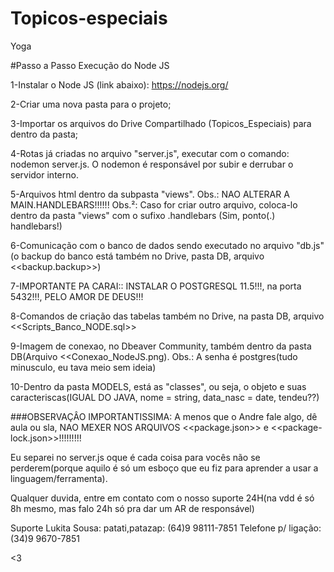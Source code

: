 # Topicos-especiais
Yoga

#Passo a Passo Execução do Node JS

1-Instalar o Node JS (link abaixo):
	https://nodejs.org/

2-Criar uma nova pasta para o projeto;

3-Importar os arquivos do Drive Compartilhado (Topicos_Especiais) para dentro da pasta;

4-Rotas já criadas no arquivo "server.js", executar com o comando: nodemon server.js.
	O nodemon é responsável por subir e derrubar o servidor interno.

5-Arquivos html dentro da subpasta "views".
	Obs.: NAO ALTERAR A MAIN.HANDLEBARS!!!!!!
	Obs.²: Caso for criar outro arquivo, coloca-lo dentro da pasta "views" com o sufixo .handlebars (Sim, ponto(.) handlebars!)


6-Comunicação com o banco de dados sendo executado no arquivo "db.js" (o backup do banco está também no Drive, pasta DB, arquivo <<backup.backup>>)

7-IMPORTANTE PA CARAI:: INSTALAR O POSTGRESQL 11.5!!!, na porta 5432!!!, PELO AMOR DE DEUS!!!

8-Comandos de criação das tabelas também no Drive, na pasta DB, arquivo <<Scripts_Banco_NODE.sql>>

9-Imagem de conexao, no Dbeaver Community, também dentro da pasta DB(Arquivo <<Conexao_NodeJS.png).
	Obs.: A senha é postgres(tudo minusculo, eu tava meio sem ideia)

10-Dentro da pasta MODELS, está as "classes", ou seja, o objeto e suas caracteriscas(IGUAL DO JAVA, nome = string, data_nasc = date, tendeu??)


###OBSERVAÇÂO IMPORTANTISSIMA: A menos que o Andre fale algo, dê aula ou sla, NAO MEXER NOS ARQUIVOS <<package.json>> e <<package-lock.json>>!!!!!!!!!


Eu separei no server.js oque é cada coisa para vocês não se perderem(porque aquilo é só um esboço que eu fiz para aprender a usar a linguagem/ferramenta).



Qualquer duvida, entre em contato com o nosso suporte 24H(na vdd é só 8h mesmo, mas falo 24h só pra dar um AR de responsável)


Suporte Lukita Sousa:
	patati,patazap: (64)9 98111-7851
	Telefone p/ ligação: (34)9 9670-7851

<3
